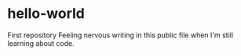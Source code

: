 # hello-world
First repository
Feeling nervous writing in this public file when I'm still learning about code. 
